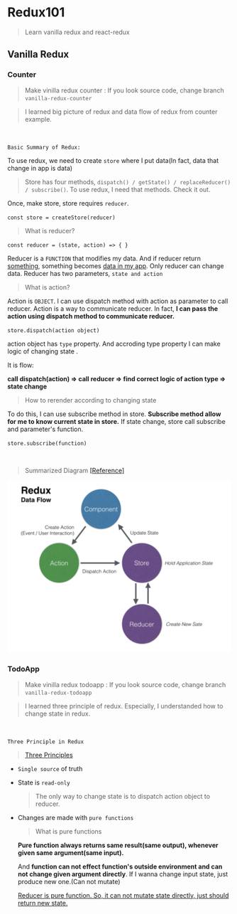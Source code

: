 # Redux101

> Learn vanilla redux and react-redux

## Vanilla Redux

### Counter

> Make vinilla redux counter : If you look source code, change branch `vanilla-redux-counter`

> I learned big picture of redux and data flow of redux from counter example.

<br />

`Basic Summary of Redux:`

To use redux, we need to create `store` where I put data(In fact, data that change in app is data)

> Store has four methods, `dispatch() / getState() / replaceReducer() / subscribe()`. To use redux, I need that methods. Check it out.

Once, make store, store requires `reducer`.

`const store = createStore(reducer)`

> What is reducer?

`const reducer = (state, action) => { }`

Reducer is a `FUNCTION` that modifies my data. And if reducer return <u>something</u>, something becomes <u>data in my app</u>. Only reducer can change data. Reducer has two parameters, `state and action`

> What is action?

Action is `OBJECT`. I can use dispatch method with action as parameter to call reducer. Action is a way to communicate reducer. In fact, **I can pass the action using dispatch method to communicate reducer.**

`store.dispatch(action object)`

action object has `type` property. And accroding type property I can make logic of changing state .

It is flow:

**call dispatch(action) => call reducer => find correct logic of action type => state change**

> How to rerender according to changing state

To do this, I can use subscribe method in store. **Subscribe method allow for me to know current state in store.** If state change, store call subscribe and parameter's function.

`store.subscribe(function)`

<br />

> Summarized Diagram [[Reference]](https://medium.com/@aurelie.lebec/redux-and-react-native-simple-login-example-flow-c4874cf91dde)

![redux-flow](image/redux-flow.png)

### TodoApp

> Make vinilla redux todoapp : If you look source code, change branch `vanilla-redux-todoapp`

> I learned three principle of redux. Especially, I understanded how to change state in redux.

<br />

`Three Principle in Redux`

> [Three Principles](https://redux.js.org/understanding/thinking-in-redux/three-principles#three-principles)

-   `Single source` of truth

-   State is `read-only`

    > The only way to change state is to dispatch action object to reducer.

-   Changes are made with `pure functions`

    > What is pure functions

    **Pure function always returns same result(same output), whenever given same argument(same input).**

    And **function can not effect function's outside environment and can not change given argument directly**. If I wanna change input state, just produce new one.(Can not mutate)

    <u>Reducer is pure function. So, it can not mutate state directly, just should return new state.</u>
